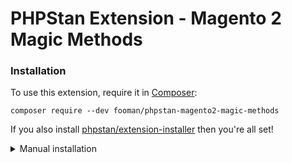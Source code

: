 PHPStan Extension - Magento 2 Magic Methods
===================

### Installation

To use this extension, require it in [Composer](https://getcomposer.org/):

```
composer require --dev fooman/phpstan-magento2-magic-methods
```

If you also install [phpstan/extension-installer](https://github.com/phpstan/extension-installer) then you're all set!

<details>
  <summary>Manual installation</summary>

If you don't want to use `phpstan/extension-installer`, include extension.neon in your project's PHPStan config:

```
includes:
    - vendor/fooman/phpstan-magento2-magic-methods/extension.neon
```

</details>
